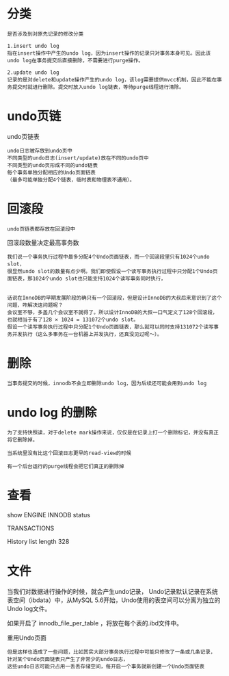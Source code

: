 

# 分类

    是否涉及到对原先记录的修改分类 
      
    1.insert undo log
    指在insert操作中产生的undo log，因为insert操作的记录只对事务本身可见。因此该undo log在事务提交后直接删除，不需要进行purge操作。
    
    2.update undo log
    记录的是对delete和update操作产生的undo log，该log需要提供mvcc机制，因此不能在事务提交时就进行删除。提交时放入undo log链表，等待purge线程进行清除。
  


# undo页链

undo页链表

    undo日志被存放到undo页中
    不同类型的undo日志(insert/update)放在不同的undo页中  
    不同类型的undo页形成不同的undo链表
    每个事务单独分配相应的Undo页面链表
    （最多可能单独分配4个链表，临时表和物理表不通用）。



# 回滚段

    undo页链表都存放在回滚段中

回滚段数量决定最高事务数

    我们说一个事务执行过程中最多分配4个Undo页面链表，而一个回滚段里只有1024个undo slot，
    很显然undo slot的数量有点少啊。我们即使假设一个读写事务执行过程中只分配1个Undo页面链表，那1024个undo slot也只能支持1024个读写事务同时执行，
    
    
    话说在InnoDB的早期发展阶段的确只有一个回滚段，但是设计InnoDB的大叔后来意识到了这个问题，咋解决这问题呢？
    会议室不够，多盖几个会议室不就得了。所以设计InnoDB的大叔一口气定义了128个回滚段，也就相当于有了128 × 1024 = 131072个undo slot。
    假设一个读写事务执行过程中只分配1个Undo页面链表，那么就可以同时支持131072个读写事务并发执行（这么多事务在一台机器上并发执行，还真没见过呢～）。


# 删除

    当事务提交的时候，innodb不会立即删除undo log，因为后续还可能会用到undo log


# undo log 的删除

    为了支持快照读，对于delete mark操作来说，仅仅是在记录上打一个删除标记，并没有真正将它删除掉。

    当系统里没有比这个回滚日志更早的read-view的时候

    有一个后台运行的purge线程会把它们真正的删除掉

# 查看

show  ENGINE INNODB status

TRANSACTIONS

History list length 328




# 文件

当我们对数据进行操作的时候，就会产生undo记录，
Undo记录默认记录在系统表空间（ibdata）中，从MySQL 5.6开始，Undo使用的表空间可以分离为独立的Undo log文件。

如果开启了 innodb_file_per_table ，将放在每个表的.ibd文件中。



重用Undo页面

    但是这样也造成了一些问题，比如其实大部分事务执行过程中可能只修改了一条或几条记录，
    针对某个Undo页面链表只产生了非常少的undo日志，
    这些undo日志可能只占用一丢丢存储空间，每开启一个事务就新创建一个Undo页面链表

